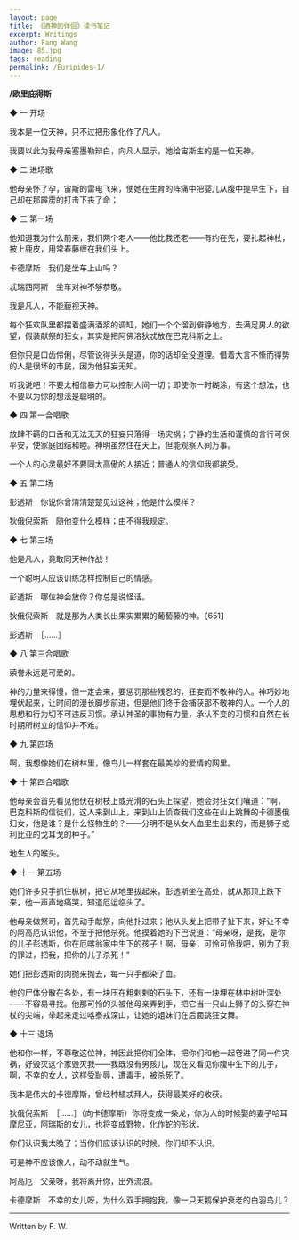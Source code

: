 ```yaml
---
layout: page
title: 《酒神的伴侣》读书笔记
excerpt: Writings
author: Fang Wang
image: 85.jpg
tags: reading
permalink: /Euripides-1/
---
```


**/欧里庇得斯**

◆ 一 开场

我本是一位天神，只不过把形象化作了凡人。

我要以此为我母亲塞墨勒辩白，向凡人显示，她给宙斯生的是一位天神。

◆ 二 进场歌

他母亲怀了孕，宙斯的雷电飞来，使她在生育的阵痛中把婴儿从腹中提早生下，自己却在那霹雳的打击下丧了命；

◆ 三 第一场

他知道我为什么前来，我们两个老人——他比我还老——有约在先，要扎起神杖，披上鹿皮，用常春藤缠在我们头上。

卡德摩斯　我们是坐车上山吗？

忒瑞西阿斯　坐车对神不够恭敬。

我是凡人，不能藐视天神。

每个狂欢队里都摆着盛满酒浆的调缸，她们一个个溜到僻静地方，去满足男人的欲望，假装献祭的狂女，其实是把阿佛洛狄忒放在巴克科斯之上。

但你只是口齿伶俐，尽管说得头头是道，你的话却全没道理。借着大言不惭而得势的人是很坏的市民，因为他狂妄无知。

听我说吧！不要太相信暴力可以控制人间一切；即使你一时糊涂，有这个想法，也不要以为你的想法是聪明的。

◆ 四 第一合唱歌

放肆不羁的口舌和无法无天的狂妄只落得一场灾祸；宁静的生活和谨慎的言行可保平安，使家庭团结和睦。神明虽然住在天上，但能观察人间万事。

一个人的心灵最好不要同太高傲的人接近；普通人的信仰我都接受。

◆ 五 第二场

彭透斯　你说你曾清清楚楚见过这神；他是什么模样？

狄俄倪索斯　随他变什么模样；由不得我规定。

◆ 七 第三场

他是凡人，竟敢同天神作战！

一个聪明人应该训练怎样控制自己的情感。

彭透斯　哪位神会放你？你总是说怪话。

狄俄倪索斯　就是那为人类长出果实累累的葡萄藤的神。【651】

彭透斯　［……］

◆ 八 第三合唱歌

荣誉永远是可爱的。

神的力量来得慢，但一定会来，要惩罚那些残忍的，狂妄而不敬神的人。神巧妙地埋伏起来，让时间的漫长脚步前进，但是他们终于会捕获那不敬神的人。一个人的思想和行为切不可违反习惯。承认神圣的事物有力量，承认不变的习惯和自然在长时期所树立的信仰并不难。

◆ 九 第四场

啊，我想像她们在树林里，像鸟儿一样套在最美妙的爱情的网里。

◆ 十 第四合唱歌

他母亲会首先看见他伏在树枝上或光滑的石头上探望，她会对狂女们嚷道：“啊，巴克科斯的信徒们，这人来到山上，来到山上侦查我们这些在山上跳舞的卡德墨俄妇女，他是谁？是什么怪物生的？——分明不是从女人血里生出来的，而是狮子或利比亚的戈耳戈的种子。”

地生人的喉头。

◆ 十一 第五场

她们许多只手抓住枞树，把它从地里拔起来，彭透斯坐在高处，就从那顶上跌下来，他一声声地痛哭，知道厄运临头了。

他母亲做祭司，首先动手献祭，向他扑过来；他从头发上把带子扯下来，好让不幸的阿高厄认识他，不至于把他杀死。他摸着她的下巴说道：“母亲呀，是我，是你的儿子彭透斯，你在厄喀翁家中生下的孩子！啊，母亲，可怜可怜我吧，别为了我的罪过，把我，把你的儿子杀死！”

她们把彭透斯的肉抛来抛去，每一只手都染了血。

他的尸体分散在各处，有一块压在粗剌剌的石头下，还有一块埋在林中树叶深处——不容易寻找。他那可怜的头被他母亲弄到手，把它当一只山上狮子的头穿在神杖的尖端，举起来走过喀泰戎深山，让她的姐妹们在后面跳狂女舞。

◆ 十三 退场

他和你一样，不尊敬这位神，神因此把你们全体，把你们和他一起卷进了同一件灾祸，好毁灭这个家毁灭我——我既没有男孩儿，现在又看见你腹中生下的儿子，啊，不幸的女人，这样受耻辱，遭毒手，被杀死了。

我本是伟大的卡德摩斯，曾经种植忒拜人，获得最美好的收获。

狄俄倪索斯　［……］（向卡德摩斯）你将变成一条龙，你为人的时候娶的妻子哈耳摩尼亚，阿瑞斯的女儿，也将变成野物，化作蛇的形状。

你们认识我太晚了；当你们应该认识的时候，你们却不认识。

可是神不应该像人，动不动就生气。

阿高厄　父亲呀，我将离开你，出外流浪。

卡德摩斯　不幸的女儿呀，为什么双手拥抱我，像一只天鹅保护衰老的白羽鸟儿？

****

Written by F. W. 
